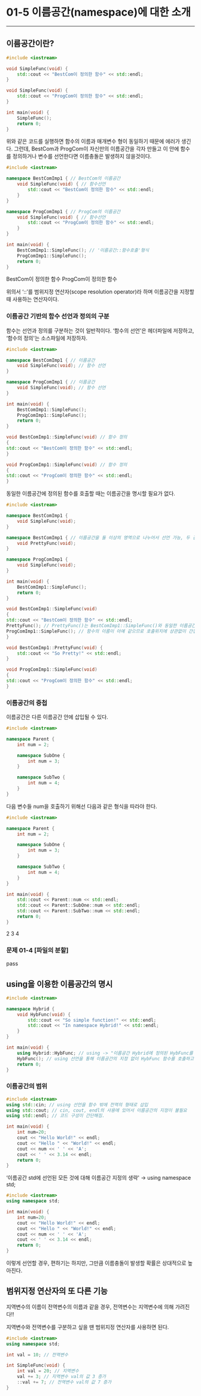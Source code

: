# 01-5 이름공간(namespace)에 대한 소개

---

## 이름공간이란?

```cpp
#include <iostream>

void SimpleFunc(void) {
    std::cout << "BestCom이 정의한 함수" << std::endl;
}

void SimpleFunc(void) {
    std::cout << "ProgCom이 정의한 함수" << std::endl;
}

int main(void) {
    SimpleFunc();
    return 0;
}
```

위와 같은 코드를 실행하면 함수의 이름과 매개변수 형이 동일하기 때문에 에러가 생긴다. 그런데, BestCom과 ProgCom이 자신만의 이름공간을 각자 만들고 이 안에 함수를 정의하거나 변수를 선언한다면 이름충돌은 발생하지 않을것이다.

```cpp
#include <iostream>

namespace BestComImp1 { // BestCom의 이름공간
    void SimpleFunc(void) { // 함수선언
        std::cout << "BestCom이 정의한 함수" << std::endl;
    }
}

namespace ProgComImp1 { // ProgCom의 이름공간
    void SimpleFunc(void) { // 함수선언
        std::cout << "ProgCom이 정의한 함수" << std::endl;
    }
}

int main(void) {
    BestComImp1::SimpleFunc(); // '이름공간::함수호출'형식
    ProgComImp1::SimpleFunc();
    return 0;
}
```

BestCom이 정의한 함수
ProgCom이 정의한 함수

위의서 ‘::’를 범위지정 연산자(scope resolution operator)라 하며 이름공간을 지정할 때 사용하는 연산자이다.

### 이름공간 기반의 함수 선언과 정의의 구분

함수는 선언과 정의를 구분하는 것이 일반적이다. ‘함수의 선언'은 헤더파일에 저장하고, ‘함수의 정의'는 소스파일에 저장하자.

```cpp
#include <iostream>

namespace BestComImp1 { // 이름공간
    void SimpleFunc(void); // 함수 선언
}

namespace ProgComImp1 { // 이름공간
    void SimpleFunc(void); // 함수 선언
}

int main(void) {
    BestComImp1::SimpleFunc();
    ProgComImp1::SimpleFunc();
    return 0;
}

void BestComImp1::SimpleFunc(void) // 함수 정의
{
std::cout << "BestCom이 정의한 함수" << std::endl;
}

void ProgComImp1::SimpleFunc(void) // 함수 정의
{
std::cout << "ProgCom이 정의한 함수" << std::endl;
}
```

동일한 이름공간에 정의된 함수를 호출할 때는 이름공간을 명시할 필요가 없다.

```cpp
#include <iostream>

namespace BestComImp1 {
    void SimpleFunc(void);
}

namespace BestComImp1 { // 이름공간을 둘 이상의 영역으로 나누어서 선언 가능, 두 공간은 동일공간으로 간주됨.
    void PrettyFunc(void);
}

namespace ProgComImp1 {
    void SimpleFunc(void);
}

int main(void) {
    BestComImp1::SimpleFunc();
    return 0;
}

void BestComImp1::SimpleFunc(void)
{
std::cout << "BestCom이 정의한 함수" << std::endl;
PrettyFunc(); // PrettyFunc()는 BestComImp1::SimpleFunc()와 동일한 이름공간에서 정의된 함수이므로 이렇게 직접호출이 가능함.
ProgComImp1::SimpleFunc(); // 함수의 이름이 아예 같으므로 호출위치에 상관없이 간접호출의 방식으로 호출되어야 함.
}

void BestComImp1::PrettyFunc(void) {
    std::cout << "So Pretty!" << std::endl;
}

void ProgComImp1::SimpleFunc(void)
{
std::cout << "ProgCom이 정의한 함수" << std::endl;
}
```

### 이름공간의 중첩

이름공간은 다른 이름공간 안에 삽입될 수 있다.

```cpp
#include <iostream>

namespace Parent {
    int num = 2;

    namespace SubOne {
        int num = 3;
    }

    namespace SubTwo {
        int num = 4;
    }
}
```

다음 변수들 num을 호출하기 위해선 다음과 같은 형식을 따라야 한다.

```cpp
#include <iostream>

namespace Parent {
    int num = 2;

    namespace SubOne {
        int num = 3;
    }

    namespace SubTwo {
        int num = 4;
    }
}

int main(void) {
    std::cout << Parent::num << std::endl;
    std::cout << Parent::SubOne::num << std::endl;
    std::cout << Parent::SubTwo::num << std::endl;
    return 0;
}
```

2
3
4

### 문제 01-4 [파일의 분할]

pass

## using을 이용한 이름공간의 명시

```cpp
#include <iostream>

namespace Hybrid {
    void HybFunc(void) {
        std::cout << "So simple function!" << std::endl;
        std::cout << "In namespace Hybrid!" << std::endl;
    }
}

int main(void) {
    using Hybrid::HybFunc; // using -> "이름공간 Hybrid에 정의된 HybFunc를 호출할 때는 이름공간을 지정하지 않고 호출하겠다."를 명시
    HybFunc(); // using 선언을 통해 이름공간의 지정 없이 HybFunc 함수를 호출하고 있음.
    return 0;
}
```

### 이름공간의 범위

```cpp
#include <iostream>
using std::cin; // using 선언을 함수 밖에 전역의 형태로 삽입
using std::cout; // cin, cout, endl의 사용에 있어서 이름공간의 지정이 불필요
using std::endl; // 코드 구성이 간단해짐.

int main(void) {
    int num=20;
    cout << "Hello World!" << endl;
    cout << "Hello " << "World!" << endl;
    cout << num << ' ' << 'A';
    cout << ' ' << 3.14 << endl;
    return 0;
}
```

‘이름공간 std에 선언된 모든 것에 대해 이름공간 지정의 생략' → using namespace std;

```cpp
#include <iostream>
using namespace std;

int main(void) {
    int num=20;
    cout << "Hello World!" << endl;
    cout << "Hello " << "World!" << endl;
    cout << num << ' ' << 'A';
    cout << ' ' << 3.14 << endl;
    return 0;
}
```

이렇게 선언할 경우, 편하기는 하지만, 그만큼 이름충돌이 발생할 확률은 상대적으로 높아진다.

## 범위지정 연산자의 또 다른 기능

지역변수의 이름이 전역변수의 이름과 같을 경우, 전역변수는 지역변수에 의해 가려진다!!

지역변수와 전역변수를 구분하고 싶을 땐 범위지정 연산자를 사용하면 된다.

```cpp
#include <iostream>
using namespace std;

int val = 10; // 전역변수

int SimpleFunc(void) {
    int val = 20; // 지역변수
    val += 3; // 지역변수 val의 값 3 증가
    ::val += 7; // 전역변수 val의 값 7 증가
}
```